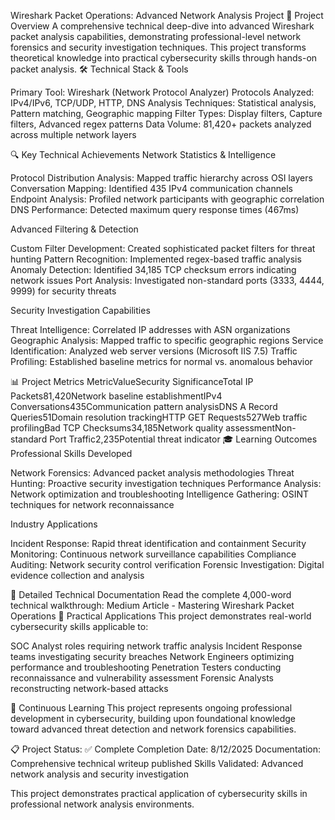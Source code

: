 Wireshark Packet Operations: Advanced Network Analysis Project
🎯 Project Overview
A comprehensive technical deep-dive into advanced Wireshark packet analysis capabilities, demonstrating professional-level network forensics and security investigation techniques. This project transforms theoretical knowledge into practical cybersecurity skills through hands-on packet analysis.
🛠️ Technical Stack & Tools

Primary Tool: Wireshark (Network Protocol Analyzer)
Protocols Analyzed: IPv4/IPv6, TCP/UDP, HTTP, DNS
Analysis Techniques: Statistical analysis, Pattern matching, Geographic mapping
Filter Types: Display filters, Capture filters, Advanced regex patterns
Data Volume: 81,420+ packets analyzed across multiple network layers

🔍 Key Technical Achievements
Network Statistics & Intelligence

Protocol Distribution Analysis: Mapped traffic hierarchy across OSI layers
Conversation Mapping: Identified 435 IPv4 communication channels
Endpoint Analysis: Profiled network participants with geographic correlation
DNS Performance: Detected maximum query response times (467ms)

Advanced Filtering & Detection

Custom Filter Development: Created sophisticated packet filters for threat hunting
Pattern Recognition: Implemented regex-based traffic analysis
Anomaly Detection: Identified 34,185 TCP checksum errors indicating network issues
Port Analysis: Investigated non-standard ports (3333, 4444, 9999) for security threats

Security Investigation Capabilities

Threat Intelligence: Correlated IP addresses with ASN organizations
Geographic Analysis: Mapped traffic to specific geographic regions
Service Identification: Analyzed web server versions (Microsoft IIS 7.5)
Traffic Profiling: Established baseline metrics for normal vs. anomalous behavior

📊 Project Metrics
MetricValueSecurity SignificanceTotal IP Packets81,420Network baseline establishmentIPv4 Conversations435Communication pattern analysisDNS A Record Queries51Domain resolution trackingHTTP GET Requests527Web traffic profilingBad TCP Checksums34,185Network quality assessmentNon-standard Port Traffic2,235Potential threat indicator
🎓 Learning Outcomes
Professional Skills Developed

Network Forensics: Advanced packet analysis methodologies
Threat Hunting: Proactive security investigation techniques
Performance Analysis: Network optimization and troubleshooting
Intelligence Gathering: OSINT techniques for network reconnaissance

Industry Applications

Incident Response: Rapid threat identification and containment
Security Monitoring: Continuous network surveillance capabilities
Compliance Auditing: Network security control verification
Forensic Investigation: Digital evidence collection and analysis

📖 Detailed Technical Documentation
Read the complete 4,000-word technical walkthrough:
Medium Article - Mastering Wireshark Packet Operations
🔧 Practical Applications
This project demonstrates real-world cybersecurity skills applicable to:

SOC Analyst roles requiring network traffic analysis
Incident Response teams investigating security breaches
Network Engineers optimizing performance and troubleshooting
Penetration Testers conducting reconnaissance and vulnerability assessment
Forensic Analysts reconstructing network-based attacks


🔄 Continuous Learning
This project represents ongoing professional development in cybersecurity, building upon foundational knowledge toward advanced threat detection and network forensics capabilities.

📋 Project Status: ✅ Complete
Completion Date: 8/12/2025
Documentation: Comprehensive technical writeup published
Skills Validated: Advanced network analysis and security investigation

This project demonstrates practical application of cybersecurity skills in professional network analysis environments.
